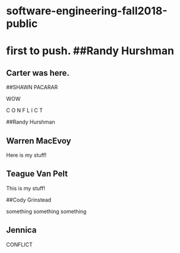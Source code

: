 # software-engineering-fall2018-public
first to push.
##Randy Hurshman
=======

## Carter was here.

##SHAWN PACARAR


WOW

C O N F L I C T

##Randy Hurshman

## Warren MacEvoy

Here is my stuff!

## Teague Van Pelt

This is my stuff!

##Cody Grinstead

something something something

## Jennica

CONFLICT